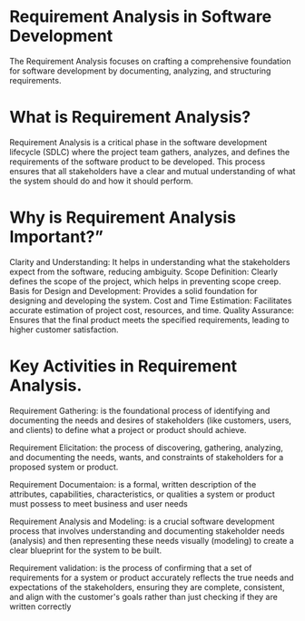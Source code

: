 # Requirement Analysis in Software Development
The Requirement Analysis focuses on crafting a comprehensive foundation for software development by documenting, analyzing, and structuring requirements.

# What is Requirement Analysis?
Requirement Analysis is a critical phase in the software development lifecycle (SDLC) where the project team gathers, analyzes, and defines the requirements of the software product to be developed. This process ensures that all stakeholders have a clear and mutual understanding of what the system should do and how it should perform.

# Why is Requirement Analysis Important?”
Clarity and Understanding: It helps in understanding what the stakeholders expect from the software, reducing ambiguity.
Scope Definition: Clearly defines the scope of the project, which helps in preventing scope creep.
Basis for Design and Development: Provides a solid foundation for designing and developing the system.
Cost and Time Estimation: Facilitates accurate estimation of project cost, resources, and time.
Quality Assurance: Ensures that the final product meets the specified requirements, leading to higher customer satisfaction.

# Key Activities in Requirement Analysis.
Requirement Gathering:  is the foundational process of identifying and documenting the needs and desires of stakeholders (like customers, users, and clients) to define what a project or product should achieve.

Requirement Elicitation: the process of discovering, gathering, analyzing, and documenting the needs, wants, and constraints of stakeholders for a proposed system or product.

Requirement Documentaion: is a formal, written description of the attributes, capabilities, characteristics, or qualities a system or product must possess to meet business and user needs

Requirement Analysis and Modeling: is a crucial software development process that involves understanding and documenting stakeholder needs (analysis) and then representing these needs visually (modeling) to create a clear blueprint for the system to be built.

Requirement validation: is the process of confirming that a set of requirements for a system or product accurately reflects the true needs and expectations of the stakeholders, ensuring they are complete, consistent, and align with the customer's goals rather than just checking if they are written correctly



